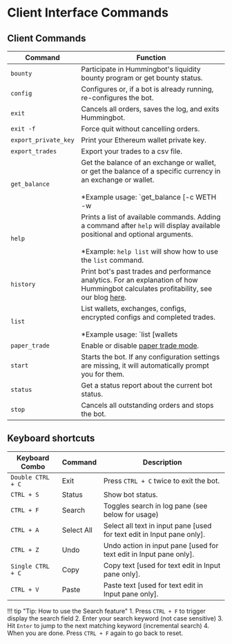 # Client Interface Commands

## Client Commands

| Command | Function |
|---------|----------|
| `bounty` | Participate in Hummingbot's liquidity bounty program or get bounty status.
| `config` | Configures or, if a bot is already running, re-configures the bot.
| `exit`| Cancels all orders, saves the log, and exits Hummingbot.
| `exit -f`| Force quit without cancelling orders.
| `export_private_key` | Print your Ethereum wallet private key.
| `export_trades` | Export your trades to a csv file.
| `get_balance` | Get the balance of an exchange or wallet, or get the balance of a specific currency in an exchange or wallet.<br/><br/>*Example usage: `get_balance [-c WETH -w|-c ETH -e binance]` to show available WETH balance in the Ethereum wallet and ETH balance in Binance, respectively*.
| `help` | Prints a list of available commands. Adding a command after `help` will display available positional and optional arguments.<br/><br/>*Example: `help list` will show how to use the `list` command.
| `history`| Print bot's past trades and performance analytics. For an explanation of how Hummingbot calculates profitability, see our blog [here](https://hummingbot.io/blog/2019-07-measure-performance-crypto-trading/#tldr).
| `list` | List wallets, exchanges, configs, encrypted configs and completed trades.<br/><br/>*Example usage: `list [wallets|exchanges|configs|encrypted|trades]`*
| `paper_trade` | Enable or disable [paper trade mode](/utilities/paper-trade).
| `start` | Starts the bot. If any configuration settings are missing, it will automatically prompt you for them.
| `status` | Get a status report about the current bot status.
| `stop` | Cancels all outstanding orders and stops the bot.

## Keyboard shortcuts
| Keyboard Combo | Command | Description |
|-------- | ----------- | ----------- |
| `Double CTRL + C` | Exit | Press `CTRL + C` twice to exit the bot.
| `CTRL + S` | Status | Show bot status.
| `CTRL + F` | Search | Toggles search in log pane (see below for usage)
| `CTRL + A` | Select All | Select all text in input pane [used for text edit in Input pane only].
| `CTRL + Z` | Undo | Undo action in input pane [used for text edit in Input pane only].
| `Single CTRL + C` | Copy | Copy text [used for text edit in Input pane only].
| `CTRL + V` | Paste | Paste text [used for text edit in Input pane only].

!!! tip "Tip: How to use the Search feature"
    1. Press `CTRL + F` to trigger display the search field
    2. Enter your search keyword (not case sensitive)
    3. Hit `Enter` to jump to the next matching keyword (incremental search)
    4. When you are done. Press `CTRL + F` again to go back to reset.
